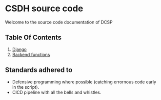 # CSDH source code

Welcome to the source code documentation of DCSP

## Table Of Contents

1. [Django](django/views.md)
2. [Backend functions](functions/docs_builder.md)


## Standards adhered to
* Defensive programming where possible (catching errornous code early in the script).
* CICD pipeline with all the bells and whistles.
